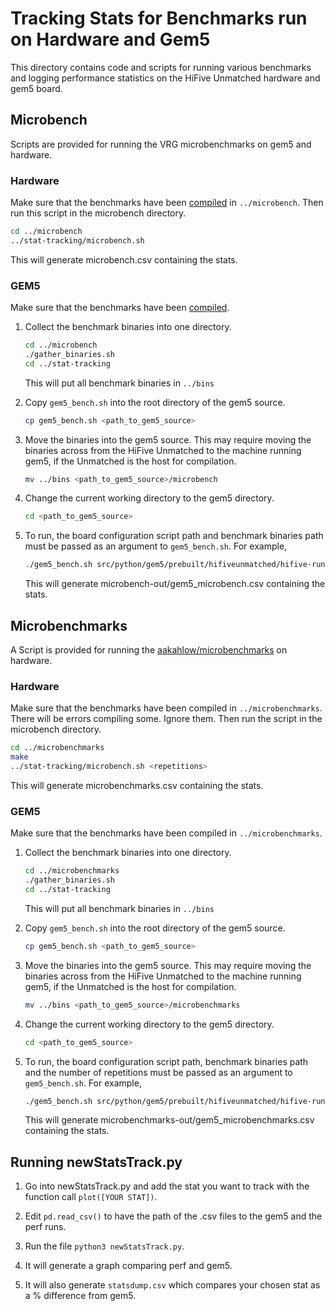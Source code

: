 # Tracking Stats for Benchmarks run on Hardware and Gem5

This directory contains code and scripts for running various benchmarks and
logging performance statistics on the HiFive Unmatched hardware and gem5 board.

## Microbench
Scripts are provided for running the VRG microbenchmarks on gem5 and hardware.

### Hardware
Make sure that the benchmarks have been [compiled](../microbench/README.md) in
`../microbench`. Then run this script in the microbench directory.
```sh
cd ../microbench
../stat-tracking/microbench.sh
```
This will generate microbench.csv containing the stats.

### GEM5
Make sure that the benchmarks have been [compiled](../microbench/README.md).

1. Collect the benchmark binaries into one directory.
    ```sh
    cd ../microbench
    ./gather_binaries.sh
    cd ../stat-tracking
    ```
    This will put all benchmark binaries in `../bins`

2. Copy `gem5_bench.sh` into the root directory of the gem5 source.
    ```sh
    cp gem5_bench.sh <path_to_gem5_source>
    ```

3. Move the binaries into the gem5 source. This may require moving the binaries
across from the HiFive Unmatched to the machine running gem5, if the Unmatched
is the host for compilation.
    ```sh
    mv ../bins <path_to_gem5_source>/microbench
    ```

4. Change the current working directory to the gem5 directory.
    ```sh
    cd <path_to_gem5_source>
    ```

5. To run, the board configuration script path and benchmark binaries path
must be passed as an argument to `gem5_bench.sh`. For example,
    ```sh
    ./gem5_bench.sh src/python/gem5/prebuilt/hifiveunmatched/hifive-run.py ./microbench/
    ```
    This will generate microbench-out/gem5_microbench.csv containing the stats.

## Microbenchmarks
A Script is provided for running the [aakahlow/microbenchmarks](https://github.com/aakahlow/microbenchmarks) on hardware.

### Hardware
Make sure that the benchmarks have been compiled in `../microbenchmarks`.
There will be errors compiling some. Ignore them. Then run the script in 
the microbench directory.
```sh
cd ../microbenchmarks
make
../stat-tracking/microbench.sh <repetitions>
```
This will generate microbenchmarks.csv containing the stats.

### GEM5
Make sure that the benchmarks have been compiled in `../microbenchmarks`.

1. Collect the benchmark binaries into one directory.
    ```sh
    cd ../microbenchmarks
    ./gather_binaries.sh
    cd ../stat-tracking
    ```
    This will put all benchmark binaries in `../bins`

2. Copy `gem5_bench.sh` into the root directory of the gem5 source.
    ```sh
    cp gem5_bench.sh <path_to_gem5_source>
    ```

3. Move the binaries into the gem5 source. This may require moving the binaries
across from the HiFive Unmatched to the machine running gem5, if the Unmatched
is the host for compilation.
    ```sh
    mv ../bins <path_to_gem5_source>/microbenchmarks
    ```

4. Change the current working directory to the gem5 directory.
    ```sh
    cd <path_to_gem5_source>
    ```

5. To run, the board configuration script path, benchmark binaries path and the
number of repetitions must be passed as an argument to `gem5_bench.sh`. For
example,
    ```sh
    ./gem5_bench.sh src/python/gem5/prebuilt/hifiveunmatched/hifive-run.py ./microbenchmarks/ 1000
    ```
    This will generate microbenchmarks-out/gem5_microbenchmarks.csv containing the stats.

## Running newStatsTrack.py

1. Go into newStatsTrack.py and add the stat you want to track with the function call ```plot([YOUR STAT])```.

2. Edit ```pd.read_csv()``` to have the path of the .csv files to the gem5 and the perf runs.

3. Run the file ```python3 newStatsTrack.py```.

4. It will generate a graph comparing perf and gem5.

5. It will also generate ```statsdump.csv``` which compares your chosen stat as a % difference from gem5.

